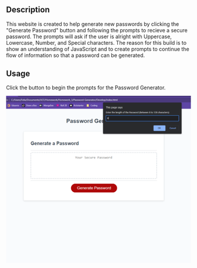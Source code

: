# <Password Generator Website>

## Description
This website is created to help generate new passwords by clicking the "Generate Password" button and following the prompts to recieve a secure password. The prompts will ask if the user is alright with Uppercase, Lowercase, Number, and Special characters. The reason for this build is to show an understanding of JavaScript and to create prompts to continue the flow of information so that a password can be generated.

## Usage

Click the button to begin the prompts for the Password Generator.

![Screenshot of Website](./assets/images/Website-Prompt-New.PNG)